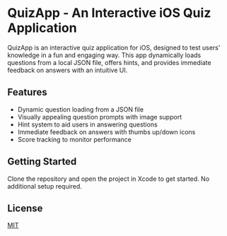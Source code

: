 # QuizApp - An Interactive iOS Quiz Application

QuizApp is an interactive quiz application for iOS, designed to test users' knowledge in a fun and engaging way. This app dynamically loads questions from a local JSON file, offers hints, and provides immediate feedback on answers with an intuitive UI.

## Features

- Dynamic question loading from a JSON file
- Visually appealing question prompts with image support
- Hint system to aid users in answering questions
- Immediate feedback on answers with thumbs up/down icons
- Score tracking to monitor performance

## Getting Started

Clone the repository and open the project in Xcode to get started. No additional setup required.

## License

[MIT](LICENSE.md)
